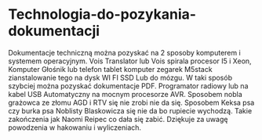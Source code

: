 # Technologia-do-pozykania-dokumentacji
Dokumentacje techniczną można pozyskać na 2 sposoby komputerem i systemem operacyjnym. Vois Translator lub Vois spirala procesor I5 i Xeon, Komputer Głośnik lub telefon tablet komputer zegarek M5stack zianstalowanie tego na dysk WI FI SSD Lub do mózgu.
W taki sposób szybciej można pozyskać dokumentacje PDF. 
Programator radiowy lub na kabel USB Automatyczny na mocnym procesorze AVR. 
Sposobem nobla grażowca ze złomu AGD i RTV się nie zrobi nie da się. Sposobem Keksa psa czy burka psa Noblisty Blaskowicza się nie da bo rupiecie wychodzą. Takie zakończenia jak Naomi Reipec co dała się zabić. 
Dziękuje za uwagę powodzenia w hakowaniu i wyliczeniach. 
